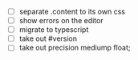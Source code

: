 - [ ] separate .content to its own css
- [ ] show errors on the editor
- [ ] migrate to typescript
- [ ] take out #version
- [ ] take out precision mediump float;